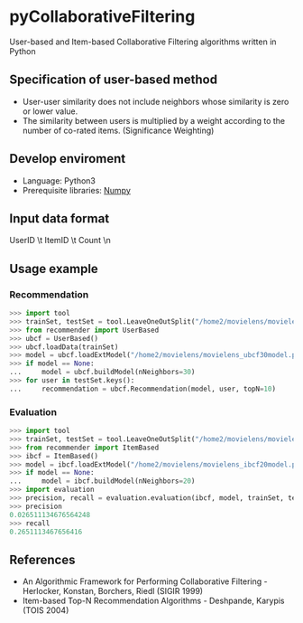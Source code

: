 # pyCollaborativeFiltering
User-based and Item-based Collaborative Filtering algorithms written in Python

## Specification of user-based method
* User-user similarity does not include neighbors whose similarity is zero or lower value.
* The similarity between users is multiplied by a weight according to the number of co-rated items. (Significance Weighting)

## Develop enviroment
* Language: Python3
* Prerequisite libraries: [Numpy](http://numpy.org)

## Input data format
UserID \t ItemID \t Count \n

## Usage example
### Recommendation
```python
>>> import tool
>>> trainSet, testSet = tool.LeaveOneOutSplit("/home2/movielens/movielens.dat")
>>> from recommender import UserBased
>>> ubcf = UserBased()
>>> ubcf.loadData(trainSet)
>>> model = ubcf.loadExtModel("/home2/movielens/movielens_ubcf30model.pickle")
>>> if model == None:
...     model = ubcf.buildModel(nNeighbors=30)
>>> for user in testSet.keys():
...     recommendation = ubcf.Recommendation(model, user, topN=10)
```
### Evaluation
```python
>>> import tool
>>> trainSet, testSet = tool.LeaveOneOutSplit("/home2/movielens/movielens.dat")
>>> from recommender import ItemBased
>>> ibcf = ItemBased()
>>> model = ibcf.loadExtModel("/home2/movielens/movielens_ibcf20model.pickle")
>>> if model == None:
...     model = ibcf.buildModel(nNeighbors=20)
>>> import evaluation
>>> precision, recall = evaluation.evaluation(ibcf, model, trainSet, testSet, topN=10)
>>> precision
0.026511134676564248
>>> recall
0.2651113467656416
```

## References
* An Algorithmic Framework for Performing Collaborative Filtering - Herlocker, Konstan, Borchers, Riedl (SIGIR 1999)
* Item-based Top-N Recommendation Algorithms - Deshpande, Karypis (TOIS 2004)
